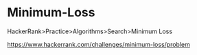 # Minimum-Loss

HackerRank>Practice>Algorithms>Search>Minimum Loss

https://www.hackerrank.com/challenges/minimum-loss/problem
